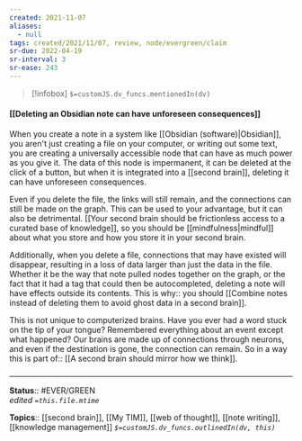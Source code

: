```yaml
---
created: 2021-11-07 
aliases:
  - null
tags: created/2021/11/07, review, node/evergreen/claim
sr-due: 2022-04-19
sr-interval: 3
sr-ease: 243
---
```

> [!infobox]
`$=customJS.dv_funcs.mentionedIn(dv)`

#### [[Deleting an Obsidian note can have unforeseen consequences]] 

When you create a note in a system like [[Obsidian (software)|Obsidian]], you aren't just creating a file on your computer, or writing out some text, you are creating a universally accessible node that can have as much power as you give it. The data of this node is impermanent, it can be deleted at the click of a button, but when it is integrated into a [[second brain]], deleting it can have unforeseen consequences.

Even if you delete the file, the links will still remain, and the connections can still be made on the graph. This can be used to your advantage, but it can also be detrimental. 
[[Your second brain should be frictionless access to a curated base of knowledge]],
so you should be [[mindfulness|mindful]] about what you store and how you store it in your second brain.

Additionally, when you delete a file, connections that may have existed will disappear, resulting in a loss of data larger than just the data in the file. Whether it be the way that note pulled nodes together on the graph, or the fact that it had a tag that could then be autocompleted, deleting a note will have effects outside its contents. 
This is 
why:: you should [[Combine notes instead of deleting them to avoid ghost data in a second brain]].

This is not unique to computerized brains. 
Have you ever 
had a word stuck on the tip of your tongue? 
Remembered everything about an event except 
what happened? 
Our brains are made up of 
connections through neurons, 
and even if the destination is gone, 
the connection can remain.
So in a way this is
part of:: [[A second brain should mirror how we think]].

### <hr class="footnote"/>

**Status**:: #EVER/GREEN  
*edited `=this.file.mtime`*

**Topics**:: [[second brain]], [[My TIM]], [[web of thought]], [[note writing]], [[knowledge management]]
*`$=customJS.dv_funcs.outlinedIn(dv, this)`*
